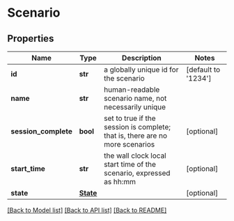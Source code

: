 # Scenario

## Properties
Name | Type | Description | Notes
------------ | ------------- | ------------- | -------------
**id** | **str** | a globally unique id for the scenario | [default to '1234']
**name** | **str** | human-readable scenario name, not necessarily unique | 
**session_complete** | **bool** | set to true if the session is complete; that is, there are no more scenarios | [optional] 
**start_time** | **str** | the wall clock local start time of the scenario, expressed as hh:mm | [optional] 
**state** | [**State**](State.md) |  | [optional] 

[[Back to Model list]](../README.md#documentation-for-models) [[Back to API list]](../README.md#documentation-for-api-endpoints) [[Back to README]](../README.md)

